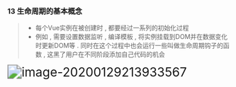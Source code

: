 ### 13 生命周期的基本概念

> - 每个Vue实例在被创建时 , 都要经过一系列的初始化过程
> - 例如 , 需要设置数据监听 , 编译模板 , 将实例挂载到DOM并在数据变化时更新DOM等 . 同时在这个过程中也会运行一些叫做生命周期钩子的函数 , 这黑了用户在不同阶段添加自己代码的机会

<img src="F:\learn Vue\images\image-20200129213933567.png" alt="image-20200129213933567" style="zoom:200%;" />



